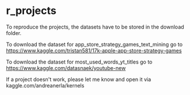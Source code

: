 # r_projects

To reproduce the projects, the datasets have to be stored in the download folder. 

To download the dataset for app_store_strategy_games_text_mining go to https://www.kaggle.com/tristan581/17k-apple-app-store-strategy-games

To download the dataset for most_used_words_yt_titles go to https://www.kaggle.com/datasnaek/youtube-new

If a project doesn't work, please let me know and open it via kaggle.com/andreanerla/kernels 
